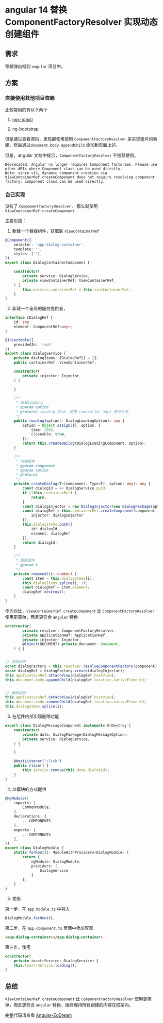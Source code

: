 # angular 14 替换 ComponentFactoryResolver 实现动态创建组件

## 需求

移植弹出框到 `angular` 项目中。

## 方案

### 直接使用其他项目依赖

比较常用的有以下两个

1. [ngx-toastr](https://github.com/scttcper/ngx-toastr)

2. [ng-bootstrap](https://github.com/ng-bootstrap/ng-bootstrap)

但是通过查看源码，发现都使用使用 `ComponentFactoryResolver` 来实现组件的新建，然后通过`document.body.appendChild` 添加到页面上的，

但是，angular 文档中提示，`ComponentFactoryResolver` 不推荐使用。

```
Deprecated: Angular no longer requires Component factories. Please use other APIs where Component class can be used directly.
Note: since v13, dynamic component creation via ViewContainerRef.createComponent does not require resolving component factory: component class can be used directly.
```


### 自己实现

没有了 `ComponentFactoryResolver`， 那么就使用 `ViewContainerRef.createComponent`

主要思路：

1. 新建一个容器组件，获取到 `ViewContainerRef`
```ts
@Component({
    selector: 'app-dialog-container',
    template: '',
    styles: [''],
})
export class DialogContainerComponent {

    constructor(
        private service: DialogService,
        private viewContainerRef: ViewContainerRef,
    ) {
        this.service.containerRef = this.viewContainerRef;
    }
}
```

2. 新建一个全局的服务提供者，

```ts
interface IDialogRef {
    id: any;
    element: ComponentRef<any>;
}

@Injectable({
    providedIn: 'root'
})
export class DialogService {
    private dialogItems: IDialogRef[] = [];
    public containerRef: ViewContainerRef;

    constructor(
        private injector: Injector,
    ) {
        
    }

    /**
     * 加载loading
     * @param option 
     * @returns loading 的id, 使用 remove(id: any) 进行关闭
     */
    public loading(option?: DialogLoadingOption): any {
        option = Object.assign({}, option, {
            time: 2000,
            closeable: true,
        });
        return this.createDailog(DialogLoadingComponent, option);
    }

    /**
     * 创建组件
     * @param component 
     * @param option 
     * @returns 
     */
    private createDailog<T>(component: Type<T>, option: any): any {
        const dialogId = ++ DialogService.guid;
        if (!this.containerRef) {
            return;
        }
        const dialogInjector = new DialogInjector(new DialogPackage(option, dialogId), this.injector);
        const dialogRef = this.containerRef.createComponent(component, {
            injector: dialogInjector
        });
        this.dialogItems.push({
            id: dialogId,
            element: dialogRef
        });
        return dialogId;
    }

    /**
     * 删除组件
     * @param i 
     */
    private removeAt(i: number) {
        const item = this.dialogItems[i];
        this.dialogItems.splice(i, 1);
        const dialogRef = item.element;
        dialogRef.destroy();
    }
}
```

作为对比，`ViewContainerRef.createComponent` 比 `ComponentFactoryResolver` 使用更简单，而且更符合 `angular` 特色

```ts
constructor(
        private resolver: ComponentFactoryResolver,
        private applicationRef: ApplicationRef,
        private injector: Injector, 
        @Inject(DOCUMENT) private document: Document,
    ) { }


// 添加组件
const dialogFactory = this.resolver.resolveComponentFactory(component);
const dialogRef = dialogFactory.create(dialogInjector);
this.applicationRef.attachView(dialogRef.hostView);
this.document.body.appendChild(dialogRef.location.nativeElement);


// 删除组件
this.applicationRef.detachView(dialogRef.hostView);
this.document.body.removeChild(dialogRef.location.nativeElement);
this.dialogItems.splice(i);
```


3. 在组件内部实现删除功能


```ts
export class DialogMessageComponent implements OnDestroy {
    constructor(
        private data: DialogPackage<DialogMessageOption>,
        private service: DialogService,
    ) {

    }

    @HostListener('click')
    public close() {
        this.service.remove(this.data.dialogId);
    }
}
```

4. 以模块的方式提供

```ts
@NgModule({
    imports: [
        CommonModule,
    ],
    declarations: [
        ...COMPONENTS
    ],
    exports: [
        ...COMPONENTS
    ],
})
export class DialogModule {
    static forRoot(): ModuleWithProviders<DialogModule> {
        return {
            ngModule: DialogModule,
            providers: [
                DialogService
            ]
        };
    }
}
```

5. 使用

第一步，在 `app.module.ts` 中导入

```ts
DialogModule.forRoot(),
```

第二步，在 `app.component.ts` 页面中添加容器
```html
<app-dialog-container></app-dialog-container>
```

第三步，使用
```ts
constructor(
    private toastrService: DialogService) {
    this.toastrService.loading();
}
```


## 总结

`ViewContainerRef.createComponent` 比 `ComponentFactoryResolver` 使用更简单，而且更符合 `angular` 特色，始终保持所有创建的内容在框架内。


完整代码请查看 [Angular-ZoDream](https://github.com/zx648383079/Angular-ZoDream)

